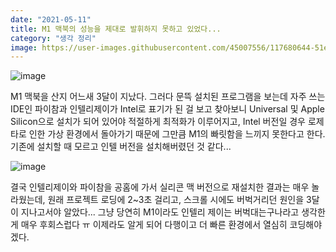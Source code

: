 ```yaml
---
date: "2021-05-11"
title: M1 맥북의 성능을 제대로 발휘하지 못하고 있었다...
category: "생각 정리"
image: https://user-images.githubusercontent.com/45007556/117680644-51efcb80-b1ec-11eb-84b8-886969a07c50.png
---
```


![image](https://user-images.githubusercontent.com/45007556/117680421-1d7c0f80-b1ec-11eb-9bb4-72865c215308.png)

M1 맥북을 산지 어느새 3달이 지났다. 그러다 문뜩 설치된 프로그램을 보는데 자주 쓰는 IDE인 파이참과 인텔리제이가 Intel로 표기가 된 걸 보고 찾아보니 Universal 및 Apple Silicon으로 설치가 되어 있어야 적절하게 최적화가 이루어지고, Intel 버전일 경우 로제타로 인한 가상 환경에서 돌아가기 때문에 그만큼 M1의 빠릿함을 느끼지 못한다고 한다. 기존에 설치할 때 모르고 인텔 버전을 설치해버렸던 것 같다...

![image](https://user-images.githubusercontent.com/45007556/117680644-51efcb80-b1ec-11eb-84b8-886969a07c50.png)

결국 인텔리제이와 파이참을 공홈에 가서 실리콘 맥 버전으로 재설치한 결과는 매우 놀라웠는데, 원래 프로젝트 로딩에 2~3초 걸리고, 스크롤 시에도 버벅거리던 원인을 3달이 지나고서야 알았다... 그냥 당연히 M1이라도 인텔리 제이는 버벅대는구나라고 생각한 게 매우 후회스럽다 ㅠ 이제라도 알게 되어 다행이고 더 빠른 환경에서 열심히 코딩해야겠다.
